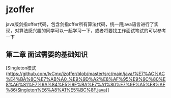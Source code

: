 # jzoffer
java版剑指offer代码，包含剑指offer所有算法代码，统一用java语言进行了实现，对算法感兴趣的同学可以一起学习一下，或者将要找工作面试笔试的可以参考一下
## 第二章 面试需要的基础知识
[Singleton模式(https://github.com/lvCmx/jzoffer/blob/master/src/main/java/%E7%AC%AC%E4%BA%8C%E7%AB%A0_%E9%9D%A2%E8%AF%95%E9%9C%80%E8%A6%81%E7%9A%84%E5%9F%BA%E7%A1%80%E7%9F%A5%E8%AF%86/Singleton%E6%A8%A1%E5%BC%8F.java)]  
